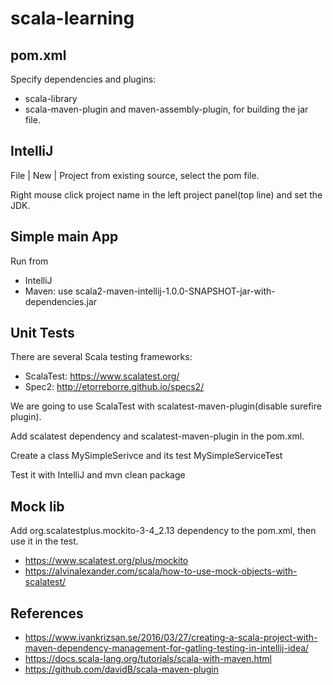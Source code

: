 # scala-learning

## pom.xml
Specify dependencies and plugins:
- scala-library
- scala-maven-plugin and maven-assembly-plugin, for building the jar file.

## IntelliJ
File | New | Project from existing source, select the pom file.

Right mouse click project name in the left project panel(top line) and set the
JDK.

## Simple main App
Run from
- IntelliJ
- Maven: use scala2-maven-intellij-1.0.0-SNAPSHOT-jar-with-dependencies.jar

## Unit Tests
There are several Scala testing frameworks:
- ScalaTest: https://www.scalatest.org/
- Spec2: http://etorreborre.github.io/specs2/

We are going to use ScalaTest with scalatest-maven-plugin(disable surefire plugin).

Add scalatest dependency and scalatest-maven-plugin in the pom.xml.

Create a class MySimpleSerivce and its test MySimpleServiceTest

Test it with IntelliJ and mvn clean package

## Mock lib
Add org.scalatestplus.mockito-3-4_2.13 dependency to the pom.xml, then use it in the test.

- https://www.scalatest.org/plus/mockito
- https://alvinalexander.com/scala/how-to-use-mock-objects-with-scalatest/

## References
- https://www.ivankrizsan.se/2016/03/27/creating-a-scala-project-with-maven-dependency-management-for-gatling-testing-in-intellij-idea/
- https://docs.scala-lang.org/tutorials/scala-with-maven.html
- https://github.com/davidB/scala-maven-plugin
